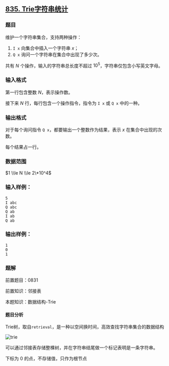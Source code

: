 ## [835\. Trie字符串统计](https://www.acwing.com/problem/content/837/)

### 题目

维护一个字符串集合，支持两种操作：

1. `I x` 向集合中插入一个字符串 $x$；
2. `Q x` 询问一个字符串在集合中出现了多少次。

共有 $N$ 个操作，输入的字符串总长度不超过 $10^5$，字符串仅包含小写英文字母。

### 输入格式

第一行包含整数 $N$，表示操作数。

接下来 $N$ 行，每行包含一个操作指令，指令为 `I x` 或 `Q x` 中的一种。

### 输出格式

对于每个询问指令 `Q x`，都要输出一个整数作为结果，表示 $x$ 在集合中出现的次数。

每个结果占一行。

### 数据范围

$1 \\le N \\le 2\*10^4$

### 输入样例：

```
5
I abc
Q abc
Q ab
I ab
Q ab
```

### 输出样例：

```
1
0
1
```

### 题解

前置题目：0831

前置知识：邻接表

本题知识：数据结构-Trie

#### 题目分析

Trie树，取自`retrieval`，是一种以空间换时间，高效查找字符串集合的数据结构

![trie](https://gitee.com/luxcgo/imgs4md/raw/master/img/trie.gif)

可以通过邻接表存储整棵树，并在字符串结尾做一个标记表明是一条字符串。

下标为 0 的点，不存储值，只作为根节点
